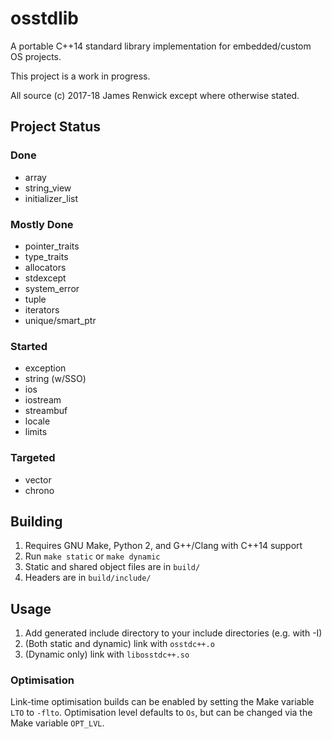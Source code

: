 # osstdlib
A portable C++14 standard library implementation for embedded/custom OS projects.

This project is a work in progress.

All source (c) 2017-18 James Renwick except
where otherwise stated.

## Project Status ##
### Done ###
- array
- string_view
- initializer_list
### Mostly Done ###
- pointer_traits
- type_traits
- allocators
- stdexcept
- system_error
- tuple
- iterators
- unique/smart_ptr
### Started ###
- exception
- string (w/SSO)
- ios
- iostream
- streambuf
- locale
- limits
### Targeted ###
- vector
- chrono

## Building ##
1. Requires GNU Make, Python 2, and G++/Clang with C++14 support
1. Run `make static` or `make dynamic`
1. Static and shared object files are in `build/`
1. Headers are in `build/include/`

## Usage ##
1. Add generated include directory to your include directories (e.g. with -I)
1. (Both static and dynamic) link with `osstdc++.o`
1. (Dynamic only) link with `libosstdc++.so`

### Optimisation ###
Link-time optimisation builds can be enabled by setting the Make variable `LTO` to `-flto`.
Optimisation level defaults to `Os`, but can be changed via the Make variable `OPT_LVL`.

